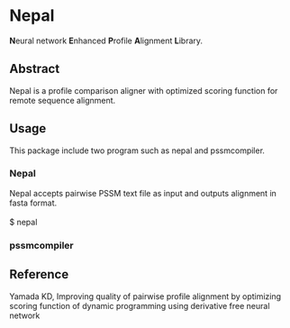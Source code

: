 # Nepal
**N**eural network **E**nhanced **P**rofile **A**lignment **L**ibrary.
## Abstract
Nepal is a profile comparison aligner with optimized scoring function for remote sequence alignment.
## Usage
This package include two program such as nepal and pssmcompiler.
### Nepal
Nepal accepts pairwise PSSM text file as input and outputs alignment in fasta format.<br><br>
$ nepal
### pssmcompiler
## Reference
Yamada KD, Improving quality of pairwise profile alignment by optimizing scoring function of dynamic programming using derivative free neural network
